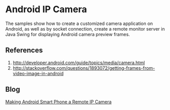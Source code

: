 # Android IP Camera
The samples show how to create a customized camera application on Android, as well as by socket connection, create a remote monitor server in Java Swing for displaying Android camera preview frames.

## References
1. http://developer.android.com/guide/topics/media/camera.html
2. http://stackoverflow.com/questions/1893072/getting-frames-from-video-image-in-android

## Blog
[Making Android Smart Phone a Remote IP Camera][1]

[1]:http://www.codepool.biz/tech-frontier/android/making-android-smart-phone-a-remote-ip-camera.html
